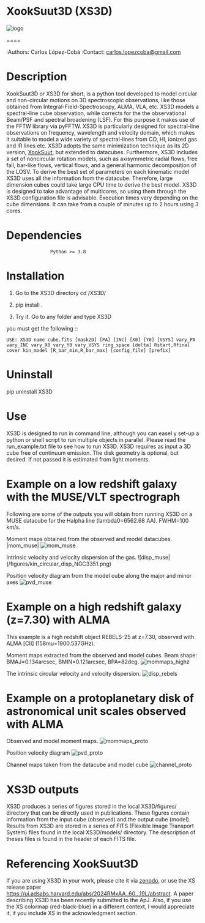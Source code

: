


XookSuut3D (XS3D)
====

![logo](./logo.png)

====

:Authors: Carlos López-Cobá
:Contact: carlos.lopezcoba@gmail.com




Description
===========
XookSuut3D or XS3D for short, is a python tool developed to model circular and non-circular motions on 3D spectroscopic observations, like those obtained
from Integral-Field-Spectroscopy, ALMA, VLA, etc. XS3D models a spectral-line cube observation, while corrects for the
the observational Beam/PSF and spectral broadening (LSF). For this purpose
it makes use of the FFTW library via pyFFTW.
XS3D is  particularly designed for spectral-line observations on frequency, wavelength and velocity domain, which makes it suitable to
model a wide variety of spectral-lines from CO, HI, ionized gas and IR lines etc.
XS3D adopts the same minimization technique as its 2D version, [XookSuut](https://github.com/CarlosCoba/XookSuut-code), but extended to datacubes.
Furthermore, XS3D includes a set of noncircular rotation models, such as axisymmetric radial flows, free fall, bar-like flows, vertical flows, and a general harmonic decomposition of the LOSV.
To derive the best set of parameters on each kinematic model XS3D uses all the information from the datacube. Therefore,
large dimension cubes could take large CPU time to derive the best model.
XS3D is designed to take advantage of multicores, so using them through the XS3D configuration file is advisable.
Execution times vary depending on the cube dimensions. It can take from a couple of minutes up to 2 hours using 3 cores.

Dependencies
===========

```
                Python >= 3.8
```

Installation
===========

1. Go to the XS3D directory
cd /XS3D/

2.  pip install .

3. Try it. Go to any folder and type XS3D

you must get the following ::
```
USE: XS3D name cube.fits [mask2D] [PA] [INC] [X0] [Y0] [VSYS] vary_PA vary_INC vary_X0 vary_Y0 vary_VSYS ring_space [delta] Rstart,Rfinal cover kin_model [R_bar_min,R_bar_max] [config_file] [prefix]
```


Uninstall
===========

pip uninstall XS3D


Use
===========

XS3D is designed to run in command line, although you can easel y set-up a python or shell script to run multiple objects in parallel.
Please read the run_example.txt file to see how to run XS3D.
XS3D requires as input a 3D cube free of continuum emission. The disk geometry is optional, but desired. If not passed it is estimated from light moments.

Example on a low redshift galaxy with the MUSE/VLT spectrograph
===========
Following are some of the outputs you will obtain from running XS3D on a MUSE datacube for the Halpha line (lambda0=6562.68 AA).
FWHM=100 km/s.

Moment maps obtained from the observed and model datacubes.
|mom_muse|
![mom_muse](/figures/mommaps_circular_model_NGC3351.png)


Intrinsic velocity and velocity dispersion of the gas.
![disp_muse|(/figures/kin_circular_disp_NGC3351.png)

Position velocity diagram from the model cube along the major and minor axes
![pvd_muse](/figures/pvd_circular_model_NGC3351.png)


Example on a **high redshift galaxy** (z=7.30) with ALMA
===========
This example is a high redshift object REBELS-25 at z=7.30, observed with ALMA  [CII]  (158mu=1900.537GHz).

Moment maps extracted from the observed and model cubes. Beam shape: BMAJ=0.134arcsec, BMIN=0.121arcsec, BPA=82deg.
![mommaps_highz](/figures/mommaps_circular_model_rebels.png)

The intrinsic circular velocity and velocity dispersion.
![disp_rebels](/figures/kin_circular_disp_rebels.png)


Example on a **protoplanetary disk** of astronomical unit scales observed with  ALMA
===========

Observed and model moment maps.
![mommaps_proto](/figures/mommaps_circular_model_HD163296_v2.png)

Position velocity diagram
![pvd_proto](/figures/pvd_circular_model_HD163296_v2.png)

Channel maps taken from the datacube and model cube
![channel_proto](/figures/channels_cube_circular_model_HD163296_v2.png)


XS3D outputs
===========

XS3D produces a series of figures stored in the local XS3D/figures/ directory that can be directly used in publications. These figures contain information
from the input cube (observed) and the output cube (model).
Results from XS3D are stored in a series of FITS (Flexible Image Transport System) files found in the local XS3D/models/ directory.
The description of theses files is found in the header of each FITS file.


Referencing XookSuut3D
=================

If you are using XS3D in your work, please cite it via [zenodo](https://zenodo.org/records/14717635), or use the XS release paper https://ui.adsabs.harvard.edu/abs/2024RMxAA..60...19L/abstract.
A paper describing XS3D has been recently submitted to the ApJ.
Also, if you use the XS colormap (red-black-blue) in a different context, I would appreciate it, if you include XS in the acknowledgment section.
